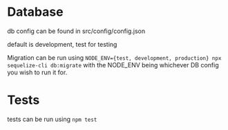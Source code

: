 # Database
db config can be found in src/config/config.json

default is development, test for testing

Migration can be run using `NODE_ENV={test, development, production} npx sequelize-cli db:migrate` with the NODE_ENV being whichever DB config you wish to run it for.

# Tests
tests can be run using `npm test`
